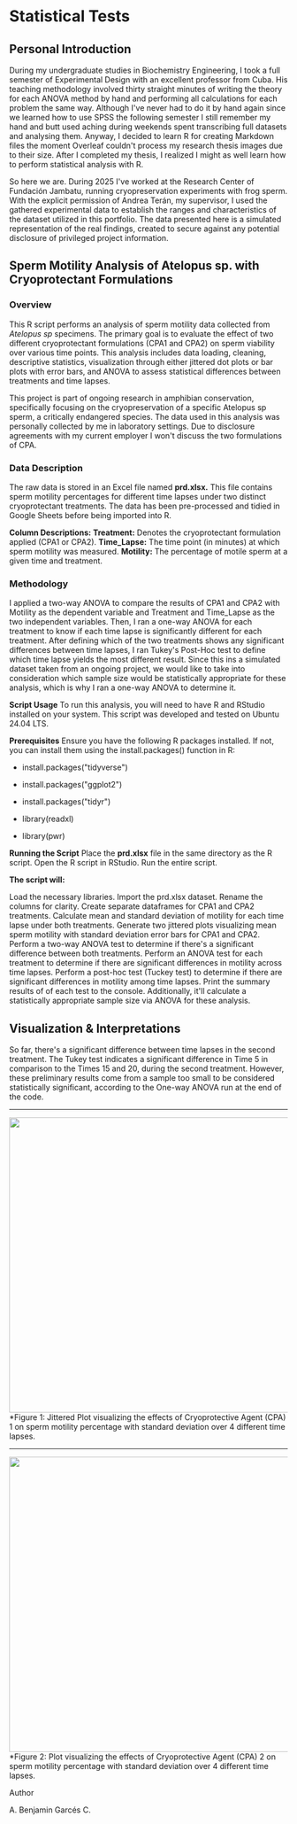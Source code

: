 # Statistical Tests
## Personal Introduction
During my undergraduate studies in Biochemistry Engineering, I took a full semester of Experimental Design with an excellent professor from Cuba. His teaching methodology involved thirty straight minutes of writing the theory for each ANOVA method by hand and performing all calculations for each problem the same way. Although I've never had to do it by hand again since we learned how to use SPSS the following semester I still remember my hand and butt used aching during weekends spent transcribing full datasets and analysing them. Anyway, I decided to learn R for creating Markdown files the moment Overleaf couldn't process my research thesis images due to their size. After I completed my thesis, I realized I might as well learn how to perform statistical analysis with R.

So here we are.
During 2025 I've worked at the Research Center of Fundación Jambatu, running cryopreservation experiments with frog sperm. With the explicit permission of Andrea Terán, my supervisor, I used the gathered experimental data to establish the ranges and characteristics of the dataset utilized in this portfolio. The data presented here is a simulated representation of the real findings, created to secure against any potential disclosure of privileged project information.
## Sperm Motility Analysis of Atelopus sp. with Cryoprotectant Formulations
### Overview

This R script performs an analysis of sperm motility data collected from _Atelopus sp_ specimens. The primary goal is to evaluate the effect of two different cryoprotectant formulations (CPA1 and CPA2) on sperm viability over various time points. This analysis includes data loading, cleaning, descriptive statistics, visualization through either jittered dot plots or bar plots with error bars, and ANOVA to assess statistical differences between treatments and time lapses.

This project is part of ongoing research in amphibian conservation, specifically focusing on the cryopreservation of a specific Atelopus sp sperm, a critically endangered species. The data used in this analysis was personally collected by me in laboratory settings. Due to disclosure agreements with my current employer I won't discuss the two formulations of CPA.

### Data Description
The raw data is stored in an Excel file named **prd.xlsx.** This file contains sperm motility percentages for different time lapses under two distinct cryoprotectant treatments. The data has been pre-processed and tidied in Google Sheets before being imported into R.

**Column Descriptions:**
**Treatment:** Denotes the cryoprotectant formulation applied (CPA1 or CPA2).
**Time_Lapse:** The time point (in minutes) at which sperm motility was measured.
**Motility:** The percentage of motile sperm at a given time and treatment.

### Methodology
I applied a two-way ANOVA to compare the results of CPA1 and CPA2 with Motility as the dependent variable and Treatment and Time_Lapse as the two independent variables.
Then, I ran a one-way ANOVA for each treatment to know if each time lapse is significantly different for each treatment. 
After defining which of the two treatments shows any significant differences between time lapses, I ran Tukey's Post-Hoc test to define which time lapse yields the most different result.
Since this ins a simulated dataset taken from an ongoing project, we would like to take into consideration which sample size would be statistically appropriate for these analysis, which is why I ran a one-way ANOVA to determine it.


**Script Usage**
To run this analysis, you will need to have R and RStudio installed on your system. This script was developed and tested on Ubuntu 24.04 LTS.

**Prerequisites**
Ensure you have the following R packages installed. If not, you can install them using the install.packages() function in R:

- install.packages("tidyverse")
  
- install.packages("ggplot2")
  
- install.packages("tidyr")

- library(readxl)

- library(pwr) 

**Running the Script**
Place the **prd.xlsx** file in the same directory as the R script.
Open the R script in RStudio.
Run the entire script.

**The script will:**

Load the necessary libraries.
Import the prd.xlsx dataset.
Rename the columns for clarity.
Create separate dataframes for CPA1 and CPA2 treatments.
Calculate mean and standard deviation of motility for each time lapse under both treatments.
Generate two jittered plots visualizing mean sperm motility with standard deviation error bars for CPA1 and CPA2.
Perform a two-way ANOVA test to determine if there's a significant difference between both treatments.
Perform an ANOVA test for each treatment to determine if there are significant differences in motility across time lapses.
Perform a post-hoc test (Tuckey test) to determine if there are significant differences in motility among time lapses. 
Print the summary results of of each test to the console.
Additionally, it'll calculate a statistically appropriate sample size via ANOVA for these analysis. 

## Visualization & Interpretations

So far, there's a significant difference between time lapses in the second treatment. The Tukey test indicates a significant difference in Time 5  in comparison to the Times 15 and 20, during the second treatment. However, these preliminary results come from a sample too small to be considered statistically significant, according to the One-way ANOVA run at the end of the code. 

---
<img width="921" height="533" alt="" src="https://github.com/user-attachments/assets/80119964-bff8-470c-af28-4752266bed4b" />
*Figure 1: Jittered Plot visualizing the effects of Cryoprotective Agent (CPA) 1 on sperm motility percentage with standard deviation over 4 different time lapses. 

---

<img width="921" height="533" alt="" src="https://github.com/CharlesDexterW/Statistical_Tests/blob/main/Sperm_Motility_CPA2.png?raw=true" />
*Figure 2: Plot visualizing the effects of Cryoprotective Agent (CPA) 2 on sperm motility percentage with standard deviation over 4 different time lapses. 


Author

A. Benjamin Garcés C.
